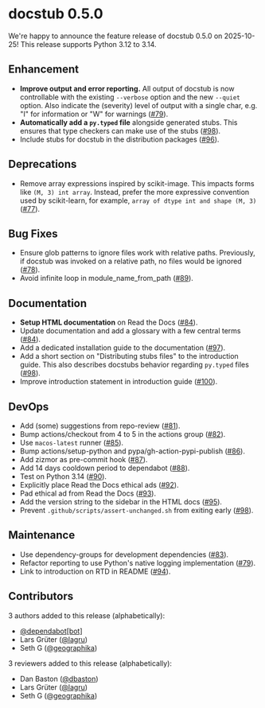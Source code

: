 # docstub 0.5.0

We're happy to announce the feature release of docstub 0.5.0 on 2025-10-25!
This release supports Python 3.12 to 3.14.


## Enhancement

- **Improve output and error reporting.** All output of docstub is now controllable with the existing `--verbose` option and the new `--quiet` option. Also indicate the (severity) level of output with a single char, e.g. "I" for information or "W" for warnings ([#79](https://github.com/scientific-python/docstub/pull/79)).
- **Automatically add a `py.typed` file** alongside generated stubs. This ensures that type checkers can make use of the stubs ([#98](https://github.com/scientific-python/docstub/pull/98)).
- Include stubs for docstub in the distribution packages ([#96](https://github.com/scientific-python/docstub/pull/96)).

## Deprecations

- Remove array expressions inspired by scikit-image. This impacts forms like `(M, 3) int array`. Instead, prefer the more expressive convention used by scikit-learn, for example, `array of dtype int and shape (M, 3)` ([#77](https://github.com/scientific-python/docstub/pull/77)).

## Bug Fixes

- Ensure glob patterns to ignore files work with relative paths. Previously, if docstub was invoked on a relative path, no files would be ignored ([#78](https://github.com/scientific-python/docstub/pull/78)).
- Avoid infinite loop in module_name_from_path ([#89](https://github.com/scientific-python/docstub/pull/89)).

## Documentation

- **Setup HTML documentation** on Read the Docs ([#84](https://github.com/scientific-python/docstub/pull/84)).
- Update documentation and add a glossary with a few central terms ([#84](https://github.com/scientific-python/docstub/pull/84)).
- Add a dedicated installation guide to the documentation ([#97](https://github.com/scientific-python/docstub/pull/97)).
- Add a short section on "Distributing stubs files" to the introduction guide. This also describes docstubs behavior  regarding `py.typed` files ([#98](https://github.com/scientific-python/docstub/pull/98)).
- Improve introduction statement in introduction guide ([#100](https://github.com/scientific-python/docstub/pull/100)).

## DevOps

- Add (some) suggestions from repo-review ([#81](https://github.com/scientific-python/docstub/pull/81)).
- Bump actions/checkout from 4 to 5 in the actions group ([#82](https://github.com/scientific-python/docstub/pull/82)).
- Use `macos-latest` runner ([#85](https://github.com/scientific-python/docstub/pull/85)).
- Bump actions/setup-python and pypa/gh-action-pypi-publish ([#86](https://github.com/scientific-python/docstub/pull/86)).
- Add zizmor as pre-commit hook ([#87](https://github.com/scientific-python/docstub/pull/87)).
- Add 14 days cooldown period to dependabot ([#88](https://github.com/scientific-python/docstub/pull/88)).
- Test on Python 3.14 ([#90](https://github.com/scientific-python/docstub/pull/90)).
- Explicitly place Read the Docs ethical ads ([#92](https://github.com/scientific-python/docstub/pull/92)).
- Pad ethical ad from Read the Docs ([#93](https://github.com/scientific-python/docstub/pull/93)).
- Add the version string to the sidebar in the HTML docs ([#95](https://github.com/scientific-python/docstub/pull/95)).
- Prevent `.github/scripts/assert-unchanged.sh` from exiting early ([#98](https://github.com/scientific-python/docstub/pull/98)).

## Maintenance

- Use dependency-groups for development dependencies ([#83](https://github.com/scientific-python/docstub/pull/83)).
- Refactor reporting to use Python's native logging implementation ([#79](https://github.com/scientific-python/docstub/pull/79)).
- Link to introduction on RTD in README ([#94](https://github.com/scientific-python/docstub/pull/94)).

## Contributors

3 authors added to this release (alphabetically):

- [@dependabot[bot]](https://github.com/apps/dependabot)
- Lars Grüter ([@lagru](https://github.com/lagru))
- Seth G ([@geographika](https://github.com/geographika))

3 reviewers added to this release (alphabetically):

- Dan Baston ([@dbaston](https://github.com/dbaston))
- Lars Grüter ([@lagru](https://github.com/lagru))
- Seth G ([@geographika](https://github.com/geographika))
